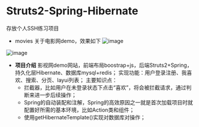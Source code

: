 # Struts2-Spring-Hibernate
存放个人SSH练习项目

- movies 
关于电影网demo，效果如下
![image]( https://github.com/Jackpon/Struts2-Spring-Hibernate/tree/master/gif/search.gif )

![image]( https://github.com/Jackpon/Struts2-Spring-Hibernate/tree/master/gif/ilike.gif )

- **项目介绍**
 	影视网demo网站，前端布局boostrap+js，后端Struts2+Spring，持久化层Hibernate、数据库mysql+redis；
 	实现功能：用户登录注册、我喜欢、搜索、分页、layui列表；
 	主要知识点：
 	- 拦截器，比如用户在未登录状态下点击“喜欢”，将会被拦截请求，通过判断来进一步后续操作；
 	- Spring的自动装配和注解，Spring的高效原因之一就是首次加载项目时就配置好所需的基本环境，比如Action类和组件；
 	- 使用getHibernateTemplate()实现对数据库对操作；